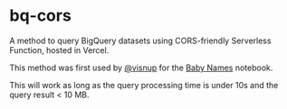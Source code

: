 # bq-cors

A method to query BigQuery datasets using CORS-friendly Serverless Function, hosted in Vercel.

This method was first used by [@visnup](https://observablehq.com/@visnup) for the [Baby Names](https://observablehq.com/@visnup/baby-names-by-birth-year) notebook.

This will work as long as the query processing time is under 10s and the query result < 10 MB.
